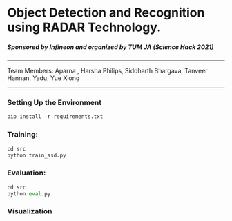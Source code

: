 # Object Detection and Recognition using RADAR Technology.

#####  Sponsored by Infineon and organized by TUM JA (Science Hack 2021) 

---

Team Members:
Aparna , Harsha Philips, Siddharth Bhargava, Tanveer Hannan, Yadu, Yue Xiong

---

### Setting Up the Environment

```python
pip install -r requirements.txt
```

### Training:

```python 
cd src
python train_ssd.py
```

### Evaluation:

```python
cd src
python eval.py
```

### Visualization
